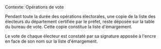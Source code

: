 Contexte: Opérations de vote

Pendant toute la durée des opérations électorales, une copie de la liste des électeurs du département certifiée par le préfet, reste déposée sur la table du bureau de vote. Cette copie constitue la liste d'émargement.

Le vote de chaque électeur est constaté par sa signature apposée à l'encre en face de son nom sur la liste d'émargement.